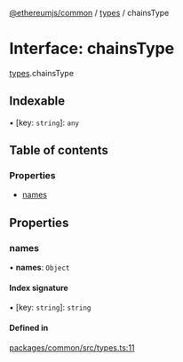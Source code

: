 [@ethereumjs/common](../README.md) / [types](../modules/types.md) / chainsType

# Interface: chainsType

[types](../modules/types.md).chainsType

## Indexable

▪ [key: `string`]: `any`

## Table of contents

### Properties

- [names](types.chainstype.md#names)

## Properties

### names

• **names**: `Object`

#### Index signature

▪ [key: `string`]: `string`

#### Defined in

[packages/common/src/types.ts:11](https://github.com/ethereumjs/ethereumjs-monorepo/blob/master/packages/common/src/types.ts#L11)
